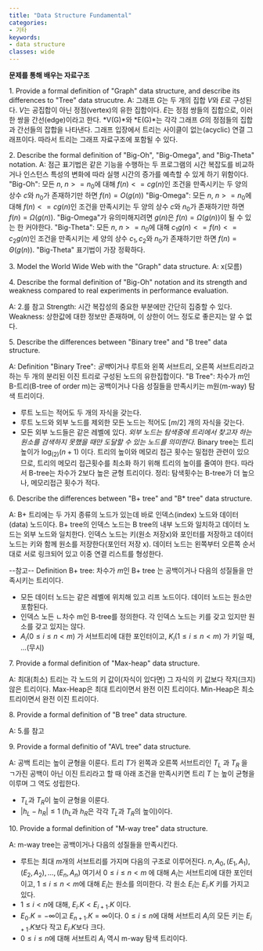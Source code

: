 ```yaml
---
title: "Data Structure Fundamental"
categories:
- 기타
keywords:
- data structure
classes: wide
---
```

**문제를 통해 배우는 자료구조**
<!--more-->


1\. Provide a formal definition of "Graph" data structure, and describe its differences to "Tree" data strucutre.
A: 
그래프 *G*는 두 개의 집합 *V*와 *E*로 구성된다. *V*는 공집합이 아닌 정점(vertex)의 유한 집합이다. *E*는 정점 쌍들의 집합으로, 이러한 쌍을 간선(edge)이라고 한다. 
*V(G)*와 *E(G)*는 각각 그래프 *G*의 정점들의 집합과 간선들의 잡합을 나타낸다. 
그래프 입장에서 트리는 사이클이 없는(acyclic) 연결 그래프이다. 따라서 트리는 그래프 자료구조에 포함될 수 있다. 

2\. Describe the formal definition of "Big-Oh", "Big-Omega", and "Big-Theta" notation.
A: 
점근 표기법은 같은 기능을 수행하는 두 프로그램의 시간 복잡도를 비교하거나 인스턴스 특성의 변화에 따라 실행 시간의 증가를 예측할 수 있게 하기 위함이다. 
"Big-Oh": 모든 $n$, $n >= n_0$에 대해 $f(n) <= cg(n)$인 조건을 만족시키는 두 양의 상수 $c$와 $n_0$가 존재하기만 하면 $f(n)= O(g(n))$
"Big-Omega": 모든 $n$, $n >= n_0$에 대해 $f(n) <= cg(n)$인 조건을 만족시키는 두 양의 상수 $c$와 $n_0$가 존재하기만 하면 $f(n)= \Omega(g(n))$. 
"Big-Omega"가 유의미해지려면 $g(n)$은 $f(n) = \Omega(g(n))$이 될 수 있는 한 커야한다.
"Big-Theta": 모든 $n$, $n >= n_0$에 대해 $c_1g(n) <= f(n) <= c_2g(n)$인 조건을 만족시키는 세 양의 상수 $c_1, c_2$와 $n_0$가 존재하기만 하면 $f(n)= \Theta(g(n))$. 
"Big-Theta" 표기법이 가장 정확하다. 

3\. Model the World Wide Web with the "Graph" data structure. 
A: x(모름)

4\. Describe the formal definition of "Big-Oh" notation and its strength and weakness compared to real experiments in performance evaluation. 

A: 
2.를 참고 
Strength: 시간 복잡성의 중요한 부분에만 간단히 집중할 수 있다. 
Weakness: 상한값에 대한 정보만 존재하며, 이 상한이 어느 정도로 좋은지는 알 수 없다. 

5\. Describe the differences between "Binary tree" and "B tree" data structure.

A: 
Definition
"Binary Tree": *공백*이거나 루트와 왼쪽 서브트리, 오른쪽 서브트리라고 하는 두 개의 분리된 이진 트리로 구성된 노드의 유한집합이다. 
"B Tree": 차수가 $m$인 B-트리(B-tree of order m)는 공백이거나 다음 성질들을 만족시키는 m원(m-way) 탐색 트리이다. 
-  루트 노드는 적어도 두 개의 자식을 갖는다. 
-  루트 노드와 외부 노드를 제외한 모든 노드는 적어도 $[m/2]$ 개의 자식을 갖는다. 
-  모든 외부 노드들은 같은 레벨에 있다. 
*외부 노드는 탐색중에 트리에서 찾고자 하는 원소를 검색하지 못했을 때만 도달할 수 있는 노드를 의미한다.*
Binary tree는 트리 높이가 $\log_(2)(n+1)$ 이다. 트리의 높이와 메모리 접근 횟수는 밀접한 관련이 있으므로, 트리의 메모리 접근횟수를 최소화 하기 위해
트리의 높이를 줄여야 한다. 따라서 B-tree는 차수가 2보다 높은 균형 트리이다. 
정리: 탐색횟수는 B-tree가 더 높으나, 메모리접근 횟수가 적다. 

6\. Describe the differences between "B+ tree" and "B* tree" data structure. 

A: 
B+ 트리에는 두 가지 종류의 노드가 있는데 바로 인덱스(index) 노드와 데이터(data) 노드이다. 
B+ tree의 인덱스 노드는 B tree의 내부 노드와 일치하고 데이터 노드는  외부 노드와 일치한다. 
인덱스 노드는 키(원소 저장x)와 포인터를 저장하고 데이터 노드는 키와 함께 원소를 저장한다(포인터 저장 x). 
데이터 노드는 왼쪽부터 오른쪽 순서대로 서로 링크되어 있고 이중 연결 리스트를 형성한다. 

--참고--
Definition
B+ tree: 차수가 *m*인 B+ tree 는 공백이거나 다음의 성질들을 만족시키는 트리이다. 
- 모든 데이터 노드는 같은 레벨에 위치해 있고 리프 노드이다. 데이터 노드는 원소만 포함된다. 
- 인덱스 노든 ㄴ차수 m인 B-tree를 정의한다. 각 인덱스 노드는 키를 갖고 있지만 원소를 갖고 있지는 않다. 
- $A_i(0 \le i \le n < m)$ 가 서브트리에 대한 포인터이고, $K_i(1 \le i \le n < m)$ 가 키일 때, ...(무시)

7\. Provide a formal definition of "Max-heap" data structure. 

A: 
최대(최소) 트리는 각 노드의 키 값이(자식이 있다면) 그 자식의 키 값보다 작지(크지)않은 트리이다. Max-Heap은 최대 트리이면서 완전 이진 트리이다.
Min-Heap은 최소 트리이면서 완전 이진 트리이다.

8\. Provide a formal definition of "B tree" data structure. 

A: 
5.를 참고

9\. Provide a formal definitio of "AVL tree" data structure. 

A: 
공백 트리는 높이 균형을 이룬다. 트리 $T$가 왼쪽과 오른쪽 서브트리인 $T_L$ 과 $T_R$ 을 ㄱ가진 공백이 아닌 이진 트리라고 할 때 아래 조건을 만족시키면 트리 $T$ 는 높이 균형을 이루며 그 역도 성립한다. 
- $T_L$과 $T_R$이 높이 균형을 이룬다. 
- $|h_L - h_R| \le 1$ ($h_L$과 $h_R$은 각각 $T_L$과 $T_R$의 높이)이다.

10\. Provide a formal definition of "M-way tree" data structure. 

A: 
m-way tree는 공백이거나 다음의 성질들을 만족시킨다. 
- 루트는 최대 $m$개의 서브트리를 가지며 다음의 구조로 이루어진다. 
$n, A_0, (E_1, A_1), (E_2, A_2), ..., (E_n, A_n)$
여기서 $0 \le i \le n < m$ 에 대해 $A_i$는 서브트리에 대한 포인터이고, $1 \le i \le n < m$에 대해 $E_i$는 원소를 의미한다. 각 원소 $E_i$는 $E_i.K$ 키를 가지고 있다. 
- $1 \le i < n$에 대해, $E_i.K < E_{i+1}.K$ 이다.
- $E_0.K = -\infty$이고 $E_{n+1}.K = \infty$이다. $0 \le i \le n$에 대해 서브트리 $A_i$의 모든 키는 $E_{i+1}.K$보다 작고 $E_i.K$보다 크다. 
- $0 \le i \le n$에 대해 서브트리 $A_i$ 역시 m-way 탐색 트리이다. 

